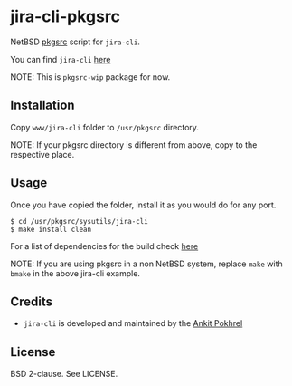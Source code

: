 jira-cli-pkgsrc
===============

NetBSD [pkgsrc][4] script for `jira-cli`.

You can find `jira-cli` [here][1]

NOTE: This is `pkgsrc-wip` package for now.

Installation
------------

Copy `www/jira-cli` folder to `/usr/pkgsrc` directory.

NOTE: If your pkgsrc directory is different from above, copy to the respective
place.

Usage
-----

Once you have copied the folder, install it as you would do for any port.

`$ cd /usr/pkgsrc/sysutils/jira-cli`<br>
`$ make install clean`

For a list of dependencies for the build check [here][2]

NOTE: If you are using pkgsrc in a non NetBSD system, replace `make` with
`bmake` in the above jira-cli example.

Credits
-------

* `jira-cli` is developed and maintained by the [Ankit Pokhrel][3]

License
-------

BSD 2-clause. See LICENSE.

[1]: https://github.com/ankitpokhrel/jira-cli
[2]: https://github.com/ankitpokhrel/jira-cli#installation
[3]: https://github.com/ankitpokhrel
[4]: http://pkgsrc.se/wip/jira

